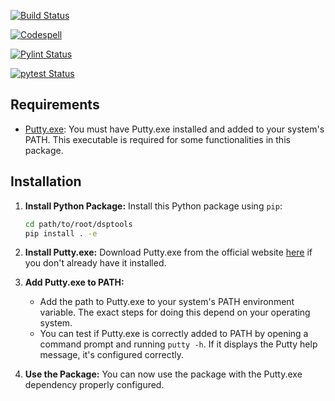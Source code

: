[![Build Status](https://github.com/vpopaRWH/dsptools/actions/workflows/black.yml/badge.svg)](https://github.com/vpopaRWH/dsptools/actions/workflows/black.yml)

[![Codespell](https://github.com/vpopaRWH/dsptools/actions/workflows/codespell.yml/badge.svg?branch=master)](https://github.com/vpopaRWH/dsptools/actions/workflows/codespell.yml)

[![Pylint Status](https://github.com/vpopaRWH/dsptools/actions/workflows/pylint.yml/badge.svg)](https://github.com/vpopaRWH/dsptools/actions/workflows/pylint.yml)

[![pytest Status](https://github.com/vpopaRWH/dsptools/actions/workflows/pytest.yml/badge.svg)](https://github.com/vpopaRWH/dsptools/actions/workflows/pytest.yml)

## Requirements

- [Putty.exe](https://www.chiark.greenend.org.uk/~sgtatham/putty/latest.html): You must have Putty.exe installed and added to your system's PATH. This executable is required for some functionalities in this package.

## Installation

1. **Install Python Package:** Install this Python package using `pip`:

    ```bash
    cd path/to/root/dsptools
    pip install . -e
    ```

2. **Install Putty.exe:** Download Putty.exe from the official website [here](https://www.chiark.greenend.org.uk/~sgtatham/putty/latest.html) if you don't already have it installed.

3. **Add Putty.exe to PATH:**
   - Add the path to Putty.exe to your system's PATH environment variable. The exact steps for doing this depend on your operating system.
   - You can test if Putty.exe is correctly added to PATH by opening a command prompt and running `putty -h`. If it displays the Putty help message, it's configured correctly.

4. **Use the Package:** You can now use the package with the Putty.exe dependency properly configured.
